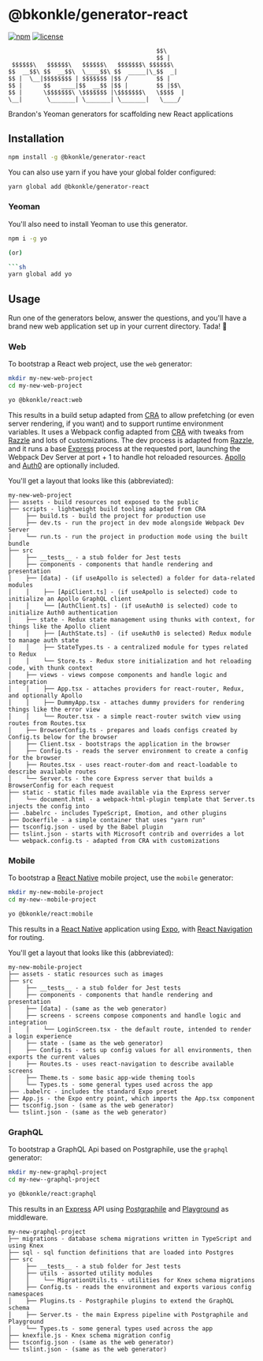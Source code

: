 # @bkonkle/generator-react

[![npm](https://img.shields.io/npm/v/@bkonkle/generator-react.svg)](https://www.npmjs.com/package/generator-react) [![license](https://img.shields.io/github/license/bkonkle/generator-react.svg)](LICENSE)

```
                                          $$\
                                          $$ |
 $$$$$$\   $$$$$$\   $$$$$$\   $$$$$$$\ $$$$$$\
$$  __$$\ $$  __$$\  \____$$\ $$  _____|\_$$  _|
$$ |  \__|$$$$$$$$ | $$$$$$$ |$$ /        $$ |
$$ |      $$   ____|$$  __$$ |$$ |        $$ |$$\
$$ |      \$$$$$$$\ \$$$$$$$ |\$$$$$$$\   \$$$$  |
\__|       \_______| \_______| \_______|   \____/

```

Brandon's Yeoman generators for scaffolding new React applications

## Installation

```sh
npm install -g @bkonkle/generator-react
```

You can also use yarn if you have your global folder configured:

```sh
yarn global add @bkonkle/generator-react
```

### Yeoman

You'll also need to install Yeoman to use this generator.

```sh
npm i -g yo

(or)

```sh
yarn global add yo
```

## Usage

Run one of the generators below, answer the questions, and you'll have a brand new web application set up in your current directory. Tada! 🎉

### Web

To bootstrap a React web project, use the `web` generator:

```sh
mkdir my-new-web-project
cd my-new-web-project

yo @bkonkle/react:web
```

This results in a build setup adapted from [CRA] to allow prefetching (or even server rendering, if you want) and to support runtime environment variables. It uses a Webpack config adapted from [CRA] with tweaks from [Razzle] and lots of customizations. The dev process is adapted from [Razzle], and it runs a base [Express] process at the requested port, launching the Webpack Dev Server at port + 1 to handle hot reloaded resources. [Apollo] and [Auth0] are optionally included.

You'll get a layout that looks like this (abbreviated):

```
my-new-web-project
├── assets - build resources not exposed to the public
├── scripts - lightweight build tooling adapted from CRA
│    ├── build.ts - build the project for production use
│    ├── dev.ts - run the project in dev mode alongside Webpack Dev Server
│    └── run.ts - run the project in production mode using the built bundle
├── src
│    ├── __tests__ - a stub folder for Jest tests
│    ├── components - components that handle rendering and presentation
│    ├── [data] - (if useApollo is selected) a folder for data-related modules
│    │    ├── [ApiClient.ts] - (if useApollo is selected) code to initialize an Apollo GraphQL client
│    │    └── [AuthClient.ts] - (if useAuth0 is selected) code to initialize Auth0 authentication
│    ├── state - Redux state management using thunks with context, for things like the Apollo client
│    │    ├── [AuthState.ts] - (if useAuth0 is selected) Redux module to manage auth state
│    │    ├── StateTypes.ts - a centralized module for types related to Redux
│    │    └── Store.ts - Redux store initialization and hot reloading code, with thunk context
│    ├── views - views compose components and handle logic and integration
│    │    ├── App.tsx - attaches providers for react-router, Redux, and optionally Apollo
│    │    ├── DummyApp.tsx - attaches dummy providers for rendering things like the error view
│    │    └── Router.tsx - a simple react-router switch view using routes from Routes.tsx
│    ├── BrowserConfig.ts - prepares and loads configs created by Config.ts below for the browser
│    ├── Client.tsx - bootstraps the application in the browser
│    ├── Config.ts - reads the server environment to create a config for the browser
│    ├── Routes.tsx - uses react-router-dom and react-loadable to describe available routes
│    └── Server.ts - the core Express server that builds a BrowserConfig for each request
├── static - static files made available via the Express server
│    └── document.html - a webpack-html-plugin template that Server.ts injects the config into
├── .babelrc - includes TypeScript, Emotion, and other plugins
├── Dockerfile - a simple container that uses "yarn run"
├── tsconfig.json - used by the Babel plugin
├── tslint.json - starts with Microsoft contrib and overrides a lot
└── webpack.config.ts - adapted from CRA with customizations
```

### Mobile

To bootstrap a [React Native] mobile project, use the `mobile` generator:

```sh
mkdir my-new-mobile-project
cd my-new--mobile-project

yo @bkonkle/react:mobile
```

This results in a [React Native] application using [Expo], with [React Navigation] for routing. 

You'll get a layout that looks like this (abbreviated):

```
my-new-mobile-project
├── assets - static resources such as images
├── src
│    ├── __tests__ - a stub folder for Jest tests
│    ├── components - components that handle rendering and presentation
│    ├── [data] - (same as the web generator)
│    ├── screens - screens compose components and handle logic and integration
│    │    └── LoginScreen.tsx - the default route, intended to render a login experience
│    ├── state - (same as the web generator)
│    ├── Config.ts - sets up config values for all environments, then exports the current values
│    ├── Routes.ts - uses react-navigation to describe available screens
│    ├── Theme.ts - some basic app-wide theming tools
│    └── Types.ts - some general types used across the app
├── .babelrc - includes the standard Expo preset
├── App.js - the Expo entry point, which imports the App.tsx component
├── tsconfig.json - (same as the web generator)
└── tslint.json - (same as the web generator)
```

### GraphQL

To bootstrap a GraphQL Api based on Postgraphile, use the `graphql` generator:

```sh
mkdir my-new-graphql-project
cd my-new--graphql-project

yo @bkonkle/react:graphql
```

This results in an [Express] API using [Postgraphile] and [Playground] as middleware.

```
my-new-graphql-project
├── migrations - database schema migrations written in TypeScript and using Knex
├── sql - sql function definitions that are loaded into Postgres
├── src
│    ├── __tests__ - a stub folder for Jest tests
│    ├── utils - assorted utility modules
│    │    └── MigrationUtils.ts - utilities for Knex schema migrations
│    ├── Config.ts - reads the environment and exports various config namespaces
│    ├── Plugins.ts - Postgraphile plugins to extend the GraphQL schema
│    ├── Server.ts - the main Express pipeline with Postgraphile and Playground
│    └── Types.ts - some general types used across the app
├── knexfile.js - Knex schema migration config
├── tsconfig.json - (same as the web generator)
└── tslint.json - (same as the web generator)
```

[CRA]: https://github.com/facebook/create-react-app
[Razzle]: https://github.com/jaredpalmer/razzle
[Express]: https://expressjs.com
[Apollo]: https://www.apollographql.com
[Auth0]: https://auth0.com
[React Native]: https://facebook.github.io/react-native
[Expo]: https://expo.io
[React Navigation]: https://reactnavigation.org
[Postgraphile]: https://www.graphile.org/postgraphile
[Playground]: https://github.com/prisma/graphql-playground
